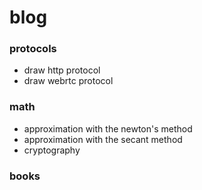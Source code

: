 # blog

### protocols
- draw http protocol
- draw webrtc protocol

### math
- approximation with the newton's method
- approximation with the secant method
- cryptography

### books

